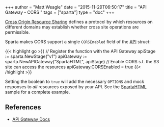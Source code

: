+++
author = "Matt Weagle"
date = "2015-11-29T06:50:17"
title = "API Gateway - CORS "
tags = ["sparta"]
type = "doc"
+++

[Cross Origin Resource Sharing](https://en.wikipedia.org/wiki/Cross-origin_resource_sharing) defines a protocol by which resources on different domains may establish whether cross site operations are permissible.  

Sparta makes CORS support a single `CORSEnabled` field of the [API](https://godoc.org/github.com/mweagle/Sparta#API) struct:

{{< highlight go >}}
// Register the function with the API Gateway
apiStage := sparta.NewStage("v1")
apiGateway := sparta.NewAPIGateway("SpartaHTML", apiStage)
// Enable CORS s.t. the S3 site can access the resources
apiGateway.CORSEnabled = true
{{< /highlight >}}

Setting the boolean to `true` will add the necessary `OPTIONS` and mock responses to _all_ resources exposed by your API.  See the [SpartaHTML](/docs/s3site) sample for a complete example.

## References
  * [API Gateway Docs](http://docs.aws.amazon.com/apigateway/latest/developerguide/how-to-cors.html)
